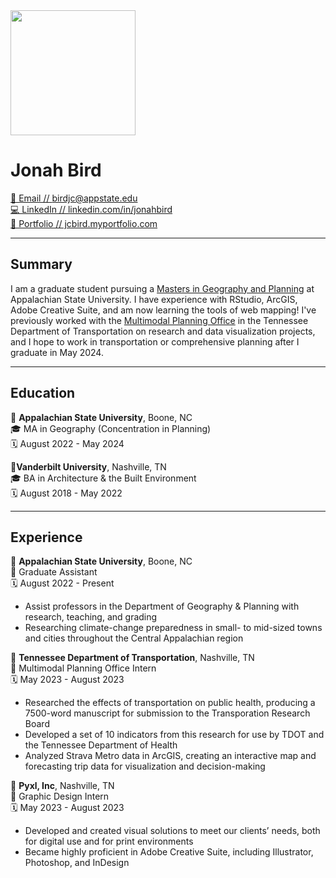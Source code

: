 
<img src="https://media.licdn.com/dms/image/D5603AQFXBSv09wfw-w/profile-displayphoto-shrink_800_800/0/1681934006403?e=1698883200&v=beta&t=Qnc7ic_lma-iQoXQMnYbgn_Uy_b5r1zRYwzv3E3Cebc" width=200/>

# Jonah Bird

[📧 Email // birdjc@appstate.edu](birdjc@appstate.edu) \
[💻 LinkedIn // linkedin.com/in/jonahbird](linkedin.com/in/jonahbird) \
[📂 Portfolio // jcbird.myportfolio.com](jcbird.myportfolio.com)

---

## Summary

I am a graduate student pursuing a [Masters in Geography and Planning](https://www.appstate.edu/academics/graduate/id/geography-ma) at Appalachian State University. I have experience with RStudio, ArcGIS, Adobe Creative Suite, and am now learning the tools of web mapping! I've previously worked with the [Multimodal Planning Office](https://www.tn.gov/tdot/multimodal-transportation-resources/bicycle-and-pedestrian-program.html) in the Tennessee Department of Transportation on research and data visualization projects, and I hope to work in transportation or comprehensive planning after I graduate in May 2024.

---

## Education

📍 **Appalachian State University**, Boone, NC\
🎓 MA in Geography (Concentration in Planning)\
🗓️ August 2022 - May 2024

📍**Vanderbilt University**, Nashville, TN\
🎓 BA in Architecture & the Built Environment\
🗓️ August 2018 - May 2022

---

## Experience

📍 **Appalachian State University**, Boone, NC\
🔖 Graduate Assistant\
🗓️ August 2022 - Present

- Assist professors in the Department of Geography & Planning with research, teaching, and grading
- Researching climate-change preparedness in small- to mid-sized towns and cities throughout the Central Appalachian region

📍 **Tennessee Department of Transportation**, Nashville, TN\
🔖 Multimodal Planning Office Intern\
🗓️ May 2023 - August 2023

- Researched the effects of transportation on public health, producing a 7500-word manuscript for submission to the Transporation Research Board
- Developed a set of 10 indicators from this research for use by TDOT and the Tennessee Department of Health
- Analyzed Strava Metro data in ArcGIS, creating an interactive map and forecasting trip data for visualization and decision-making

📍 **Pyxl, Inc**, Nashville, TN\
🔖 Graphic Design Intern\
🗓️ May 2023 - August 2023

- Developed and created visual solutions to meet our clients’ needs, both for digital use and for print environments
- Became highly proficient in Adobe Creative Suite, including Illustrator, Photoshop, and InDesign